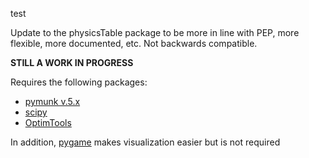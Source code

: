 test

Update to the physicsTable package to be more in line with PEP, more flexible,
more documented, etc. Not backwards compatible.

**STILL A WORK IN PROGRESS**

Requires the following packages:

* [pymunk v.5.x](http://www.pymunk.org/en/latest/)
* [scipy](https://www.scipy.org/)
* [OptimTools](https://github.com/kasmith/OptimTools)

In addition, [pygame](http://www.pygame.org/news) makes visualization easier but is not required
